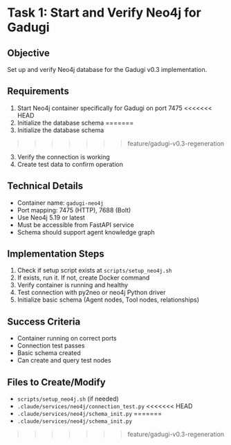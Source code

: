 # Task 1: Start and Verify Neo4j for Gadugi

## Objective
Set up and verify Neo4j database for the Gadugi v0.3 implementation.

## Requirements
1. Start Neo4j container specifically for Gadugi on port 7475
<<<<<<< HEAD
2. Initialize the database schema
=======
2. Initialize the database schema 
>>>>>>> feature/gadugi-v0.3-regeneration
3. Verify the connection is working
4. Create test data to confirm operation

## Technical Details
- Container name: `gadugi-neo4j`
- Port mapping: 7475 (HTTP), 7688 (Bolt)
- Use Neo4j 5.19 or latest
- Must be accessible from FastAPI service
- Schema should support agent knowledge graph

## Implementation Steps
1. Check if setup script exists at `scripts/setup_neo4j.sh`
2. If exists, run it. If not, create Docker command
3. Verify container is running and healthy
4. Test connection with py2neo or neo4j Python driver
5. Initialize basic schema (Agent nodes, Tool nodes, relationships)

## Success Criteria
- Container running on correct ports
- Connection test passes
- Basic schema created
- Can create and query test nodes

## Files to Create/Modify
- `scripts/setup_neo4j.sh` (if needed)
- `.claude/services/neo4j/connection_test.py`
<<<<<<< HEAD
- `.claude/services/neo4j/schema_init.py`
=======
- `.claude/services/neo4j/schema_init.py`
>>>>>>> feature/gadugi-v0.3-regeneration
